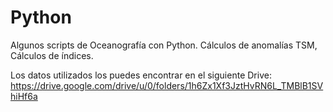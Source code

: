 # Python
Algunos scripts de Oceanografía con Python. Cálculos de anomalías TSM, Cálculos de índices. 

Los datos utilizados los puedes encontrar en el siguiente Drive: https://drive.google.com/drive/u/0/folders/1h6Zx1Xf3JztHvRN6L_TMBlB1SVhiHf6a 

